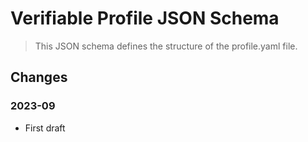 # Verifiable Profile JSON Schema

> This JSON schema defines the structure of the profile.yaml file.

## Changes

### 2023-09

- First draft
